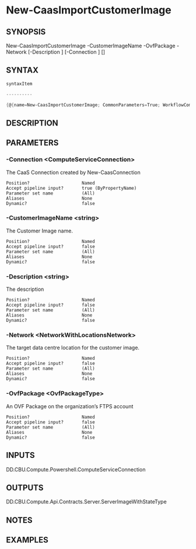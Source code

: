 ﻿New-CaasImportCustomerImage
===================

## SYNOPSIS

New-CaasImportCustomerImage -CustomerImageName <string> -OvfPackage <OvfPackageType> -Network <NetworkWithLocationsNetwork> [-Description <string>] [-Connection <ComputeServiceConnection>] [<CommonParameters>]


## SYNTAX
```powershell
syntaxItem                                                                                                             

----------                                                                                                             

{@{name=New-CaasImportCustomerImage; CommonParameters=True; WorkflowCommonParameters=False; parameter=System.Object[]}}
```

## DESCRIPTION


## PARAMETERS
### -Connection &lt;ComputeServiceConnection&gt;
The CaaS Connection created by New-CaasConnection
```
Position?                    Named
Accept pipeline input?       true (ByPropertyName)
Parameter set name           (All)
Aliases                      None
Dynamic?                     false
```
 
### -CustomerImageName &lt;string&gt;
The Customer Image name.
```
Position?                    Named
Accept pipeline input?       false
Parameter set name           (All)
Aliases                      None
Dynamic?                     false
```
 
### -Description &lt;string&gt;
The description
```
Position?                    Named
Accept pipeline input?       false
Parameter set name           (All)
Aliases                      None
Dynamic?                     false
```
 
### -Network &lt;NetworkWithLocationsNetwork&gt;
The target data centre location for the customer image.
```
Position?                    Named
Accept pipeline input?       false
Parameter set name           (All)
Aliases                      None
Dynamic?                     false
```
 
### -OvfPackage &lt;OvfPackageType&gt;
An OVF Package on the organization’s FTPS account
```
Position?                    Named
Accept pipeline input?       false
Parameter set name           (All)
Aliases                      None
Dynamic?                     false
```

## INPUTS
DD.CBU.Compute.Powershell.ComputeServiceConnection


## OUTPUTS
DD.CBU.Compute.Api.Contracts.Server.ServerImageWithStateType


## NOTES


## EXAMPLES
